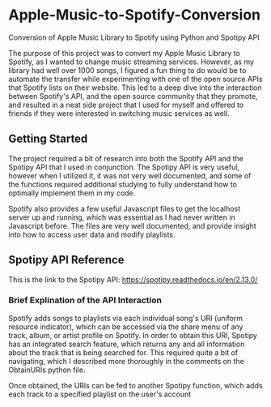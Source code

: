 # Apple-Music-to-Spotify-Conversion
Conversion of Apple Music Library to Spotify using Python and Spotipy API

The purpose of this project was to convert my Apple Music Library to Spotify, as I wanted to change music streaming services. 
However, as my library had well over 1000 songs, I figured a fun thing to do would be to automate the transfer while experimenting 
with one of the open source APIs that Spotify lists on their website. This led to a deep dive into the interaction between 
Spotify's API, and the open source community that they promote, and resulted in a neat side project that I used for myself
and offered to friends if they were interested in switching music services as well. 



## Getting Started

The project required a bit of research into both the Spotify API and the Spotipy API that I used in conjunction.
The Spotipy API is very useful, however when I utilized it, it was not very well documented, and some of the functions required 
additional studying to fully understand how to optimally implement them in my code.

Spotify also provides a few useful Javascript files to get the localhost server up and running, which was essential as I had never 
written in Javascript before. The files are very well documented, and provide insight into how to access user data and modify playlists.


## Spotipy API Reference

This is the link to the Spotipy API: https://spotipy.readthedocs.io/en/2.13.0/


### Brief Explination of the API Interaction

Spotify adds songs to playlists via each individual song's URI (uniform resource indicator), which can be accessed via the share menu of any
track, album, or artist profile on Spotify. In order to obtain this URI, Spotipy has an integrated search feature, which returns any and all 
information about the track that is being searched for. This required quite a bit of navigating, which I described more thoroughly in the 
comments on the ObtainURIs python file.

Once obtained, the URIs can be fed to another Spotipy function, which adds each track to a specified playlist on the user's account
